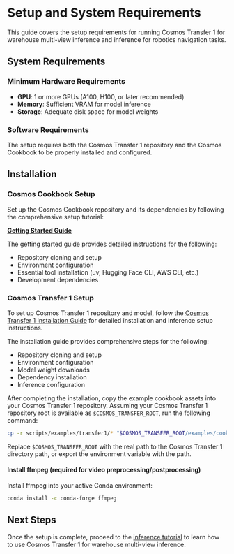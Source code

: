 # Setup and System Requirements

This guide covers the setup requirements for running Cosmos Transfer 1 for warehouse multi-view inference and inference for robotics navigation tasks.

## System Requirements

### Minimum Hardware Requirements

- **GPU**: 1 or more GPUs (A100, H100, or later recommended)
- **Memory**: Sufficient VRAM for model inference
- **Storage**: Adequate disk space for model weights

### Software Requirements

The setup requires both the Cosmos Transfer 1 repository and the Cosmos Cookbook to be properly installed and configured.

## Installation

### Cosmos Cookbook Setup

Set up the Cosmos Cookbook repository and its dependencies by following the comprehensive setup tutorial:

**[Getting Started Guide](../../../get_started.md)**

The getting started guide provides detailed instructions for the following:

- Repository cloning and setup
- Environment configuration
- Essential tool installation (uv, Hugging Face CLI, AWS CLI, etc.)
- Development dependencies

### Cosmos Transfer 1 Setup

To set up Cosmos Transfer 1 repository and model, follow the [Cosmos Transfer 1 Installation Guide](https://github.com/nvidia-cosmos/cosmos-transfer1/blob/main/INSTALL.md#inference) for detailed installation and inference setup instructions.

The installation guide provides comprehensive steps for the following:

- Repository cloning and setup
- Environment configuration
- Model weight downloads
- Dependency installation
- Inference configuration

After completing the installation, copy the example cookbook assets into your Cosmos Transfer 1 repository. Assuming your Cosmos Transfer 1 repository root is available as `$COSMOS_TRANSFER_ROOT`, run the following command:

```bash
cp -r scripts/examples/transfer1/* "$COSMOS_TRANSFER_ROOT/examples/cookbook/"
```

Replace `$COSMOS_TRANSFER_ROOT` with the real path to the Cosmos Transfer 1 directory path, or export the environment variable with the path.

#### Install ffmpeg (required for video preprocessing/postprocessing)

Install ffmpeg into your active Conda environment:

```bash
conda install -c conda-forge ffmpeg
```

## Next Steps

Once the setup is complete, proceed to the [inference tutorial](inference.md) to learn how to use Cosmos Transfer 1 for warehouse multi-view inference.
